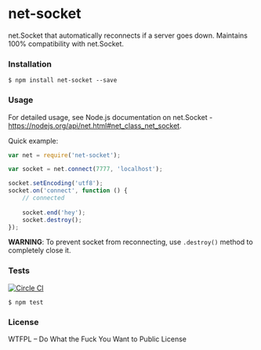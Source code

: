 # net-socket

net.Socket that automatically reconnects if a server goes down.
Maintains 100% compatibility with net.Socket.

### Installation

```
$ npm install net-socket --save
```

### Usage

For detailed usage, see Node.js documentation on net.Socket - https://nodejs.org/api/net.html#net_class_net_socket.

Quick example:

```javascript
var net = require('net-socket');

var socket = net.connect(7777, 'localhost');

socket.setEncoding('utf8');
socket.on('connect', function () {
	// connected
	
	socket.end('hey');
	socket.destroy();
});
```

**WARNING**: To prevent socket from reconnecting, use `.destroy()` method to completely close it.

### Tests

[![Circle CI](https://circleci.com/gh/vdemedes/net-socket.svg?style=svg)](https://circleci.com/gh/vdemedes/net-socket)

```
$ npm test
```

### License

WTFPL – Do What the Fuck You Want to Public License
